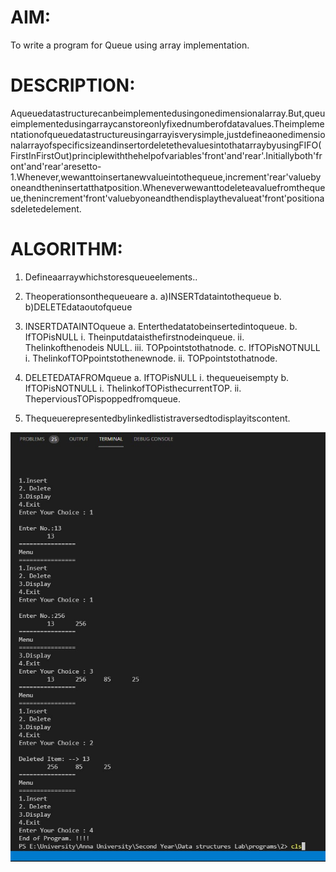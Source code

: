 # AIM:
To write a program for Queue using array implementation.

# DESCRIPTION:
Aqueuedatastructurecanbeimplementedusingonedimensionalarray.But,queueimplementedusingarraycanstoreonlyfixednumberofdatavalues.Theimplementationofqueuedatastructureusingarrayisverysimple,justdefineaonedimensionalarrayofspecificsizeandinsertordeletethevaluesintothatarraybyusingFIFO(FirstInFirstOut)principlewiththehelpofvariables'front'and'rear'.Initiallyboth'front'and'rear'aresetto-1.Whenever,wewanttoinsertanewvalueintothequeue,increment'rear'valuebyoneandtheninsertatthatposition.Wheneverwewanttodeleteavaluefromthequeue,thenincrement'front'valuebyoneandthendisplaythevalueat'front'positionasdeletedelement.

# ALGORITHM:
1.	Defineaarraywhichstoresqueueelements..
2.	Theoperationsonthequeueare
a.	a)INSERTdataintothequeue
b.	b)DELETEdataoutofqueue
3.	INSERTDATAINTOqueue
a.	Enterthedatatobeinsertedintoqueue.
b.	IfTOPisNULL
i.	Theinputdataisthefirstnodeinqueue.
ii.	Thelinkofthenodeis NULL.
iii.	TOPpointstothatnode.
c.	IfTOPisNOTNULL
i.	ThelinkofTOPpointstothenewnode.
ii.	TOPpointstothatnode.
4.	DELETEDATAFROMqueue
a.	IfTOPisNULL
i.	thequeueisempty
b.	IfTOPisNOTNULL
i.	ThelinkofTOPisthecurrentTOP.
ii.	TheperviousTOPispoppedfromqueue.

5.	Thequeuerepresentedbylinkedlististraversedtodisplayitscontent.

![alt text](https://github.com/DominicwalterLOF/DataStructure/blob/main/2/output.jpg?raw=true)
